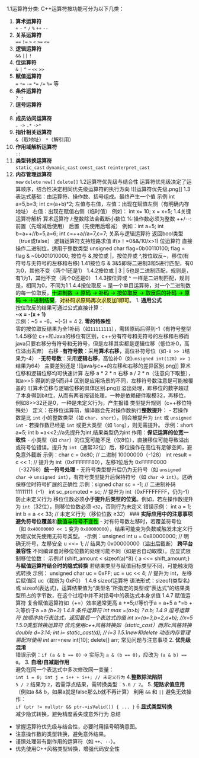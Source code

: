 1.1运算符分类:
	C++运算符按功能可分为以下几类：
1. ​**​算术运算符​**​  
    `+` `-` `*` `/` `%` `++` `--`
2. ​**​关系运算符​**​  
    `==` `!=` `>` `<` `>=` `<=`
3. ​**​逻辑运算符​**​  
    `&&` `||` `!`
4. ​**​位运算符​**​  
    `&` `|` `^` `~` `<<` `>>`
5. ​**​赋值运算符​**​  
    `=` `+=` `-=` `*=` `/=` `%=` 等
6. ​**​条件运算符​**​  
    `? :`
7. ​**​逗号运算符​**​  
    `,`
8. ​**​成员访问运算符​**​  
    `.` `->` `.*` `->*`
9. ​**​指针相关运算符​**​  
    `&`（取地址） `*`（解引用）
10. ​**​作用域解析运算符​**​  
    `::`
11. ​**​类型转换运算符​**​  
    `static_cast` `dynamic_cast` `const_cast` `reinterpret_cast`
12. ​**​内存管理运算符​**​  
    `new` `delete` `new[]` `delete[]`
1.2运算符优先级与结合性
	运算符优先级决定了运算顺序，结合性决定相同优先级运算符的执行方向
![[运算符优先级.png]]
1.3表达式基础：由运算符、操作数、括号组成。最终产生一个值
	示例 int a=5,b=3;
		int c=(a+b)*2;
	左值与右值，左值：出现在赋值左侧（有明确内存地址）
				右值：出现在赋值右侧（临时值）
			例如：	int x= 10;
				x = x+5;
1.4关键运算符解析 
	算术运算符
		/:整数除法会截断小数位
		%:操作数必须为整数
		++/--:前置（先增减后使用） 后置（先使用后增减）
		例如：int a=5; 
			int b=a++//b=5,a=6;
			int c=++a//a=7,c=7;
	关系与逻辑运算符
		返回bool类型（true或false）
		逻辑运算符支持短路求值
		if(x！=0&&/10/x>1)
	位运算符
		直接操作二进制位，适用于整数类型
		unsigned char flag=0b00110100;
		flag = flag & ~0b001010000;	
		按位与 &,按位或 |，按位异或 ^,按位取反~，移位(有符号与无符号的左移和右移)
	1.41按位与 &
		3&5即将二进制3和5进行匹配，有0为0，其他不变（两个1还是1）
	1.4.2按位或 |
		3 | 5也是二进制匹配，规则是，有1为1，其他不变（两个0还是0）
	1.4.3按位异或 ^
		一样是二进制匹配，规则是，相同为0，不同为1
	1.4.4按位取反 ~
			是一个单目运算符，对一个二进制数的每一位取反，<mark style="background-color: #1EFF00; color: black">十进制数 → 原码 → 补码 → 按位取反 → 取反后的补码 → 原码 → 十进制结果</mark>，<mark style="background-color: #fff88f; color: black">对补码求原码再次求反加1即可</mark>。
		1. **​通用公式​**​  
		    按位取反的结果可通过公式直接计算：  
			    ​**​~x = -(x + 1)​**​  
			    示例：~5 = -6，~(-5) = 4
		2. ​**​零的特殊性​**​  
		    零的按位取反结果为全1补码（如`11111111`），需转原码后得到-1（有符号整型
	1.4.5移位
		c++和Java的移位有区别，c++分有符号和无符号的左移和右移而java只要右移分有符号和无符号，但是左移其实都是逻辑位移（低位补0，高位溢出丢弃）
		右移
			 - ​**​有符号数​**​：采用​**​算术右移​**​，高位补符号位（如`-8 >> 1`结果为-4）
		    - ​**​无符号数​**​：采用​**​逻辑右移​**​，高位补0（如`unsigned int(128) >> 1`结果为64）
			主要差别还是
			![[java与c++的左移和右移的差异区别.png]]
			算术位移和逻辑位移均可快速计算
				左移 a * 2 * n
				右移 a / 2 * n（注意向下取整），如a>>5 得到的是5而非4
				区别是应用场景的不同，左移符号数注意是可能被覆盖的
				![[算术位移与逻辑位移的具体区别.png]]
			溢出处理，即移位的数字超过了本身得到bit位，从而有两者报错处理，一种是依赖硬件取模32，再移位，例如8>>32还是0，一种是未定义行为，产生报错
			类型提升规则（c++移位特殊处）
				定义：在移位运算前，编译器会先对操作数执行​**​整数提升​**​：
						- 若操作数是比 `int` 小的整数类型（如 `char`、`short`），则会被提升为 `int` 或 `unsigned int`
						- 若操作数已经是 `int` 或更大类型（如 `long`），则无需提升。
						示例：short a=5;
							int b =a<<2;//a先提升为int,结果类型仍为int
				作用：**保证运算的位宽一致性​**​
					- 小类型（如 `char`）的位宽可能不足（仅8位），直接移位可能导致溢出或符号位错误。提升为 `int`（通常32位）后，移位操作在高位有足够空间，避免意外截断
					示例：char c = 0x80;        // 二进制 10000000（-128）
						int result = c << 1;  // 提升为 int（0xFFFFFF80），左移1位后为 0xFFFF0000（-32768）
					​**​统一符号处理​**​
					- 无符号类型提升后仍为无符号（如 `unsigned char` → `unsigned int`），有符号类型提升后保持符号（如 `char` → `int`）。这确保移位时符号扩展的正确性
					示例：signed char sc = -1;  // 二进制补码 11111111（-1）
					int sc_promoted = sc; // 提升为 int（0xFFFFFFFF，仍为-1）
					防止未定义行为
						移位位数必须​**​小于提升后类型的位宽​**​。例如，若左操作数提升为 `int`（32位），则移位位数必须 `<32`，否则行为未定义
						错误示例：
							int a = 1;
							int b = a << 33;  // 未定义行为（移位位数 ≥32）
			### **实际应用中的注意事项​**
				​**​避免符号位覆盖**和<mark style="background-color: #1EFF00; color: black">数值与符号不变性</mark>
					- 对有符号数左移时，若覆盖符号位（如 `0x40000000 << 1` 变为 `0x80000000`），结果可能变为负数或触发未定义行为建议优先使用无符号类型。	
					-示例：unsigned int u = 0x80000000;  // 明确无符号，左移安全
						u <<= 1;  // 结果为 0x00000000（溢出后截断）
				​**​跨平台兼容性**
					不同编译器对移位位数的处理可能不同（如是否自动取模）。应显式限制移位位数：
					示例:if (shift_amount < sizeof(a)*8) {
					    a <<= shift_amount;}
				**与赋值运算符结合时的隐式转换**
					若结果类型与赋值目标类型不同，可能触发隐式转换
					示例：
					unsigned char uc = 0xFF;
					uc = uc << 4;  // 提升为 int，左移后赋值回 uc（截断为 0xF0）
	1.4.6 sizeof运算符
		语法形式：sizeof(类型名) 或 sizeof(表达式)，运算结果值为“类型名”所指定的类型或“表达式”的结果类型所占的字节数，在这个过程中并不对括号中的表达式本身求值
	1.4.7 赋值运算符
		复合赋值运算符如（+=）效率通常更高
		a +=5;//等价于a = a+5
		a *=b + 3;等价于a =a *(b+3)
	1.4.8 条件运算符
		int max =(a>b)？a:b;
	1.4.9 逗号运算符
		按顺序执行表达式，返回最后一个表达式的值
		int x=(a=3,b=2,a+b); //x=5
	1.5.0类型转换运算符
		优先使用c++风格转换如（static_cast）而非c风格转换
		double d=3.14;
		int i= static_cast<int>(d); // i=3
	1.5.1new和delete
		动态内存管理需配对使用
		int* arr=new int[10];
		delete[] arr;
	常见问题与注意事项
	2. ​**​优先级混淆​**​  
	    错误示例：`if (a & b == 0)` → 实际为 `a & (b == 0)`，应改为 `(a & b) == 0`。
	3. ​**​自增/自减副作用​**​  
	    避免在同一个表达式中多次修改同一变量：  
	    `int i = 0; int j = i++ + i++; // 未定义行为`
	4. ​**​整数除法陷阱​**​  
	    `5 / 2` 结果为 `2`，若需浮点结果，需转换类型：`5.0 / 2`。
	5. ​**​短路求值应用​**​  （例如a && b，如果a就是false那么b就不再计算）
	    利用 `&&` 和 `||` 避免无效操作：  
	    `if (ptr != nullptr && ptr->isValid()) { ... }`
	6. ​**​显式类型转换​**​  
	    减少隐式转换，避免精度丢失或意外行为
总结
- 掌握运算符优先级与结合性，必要时用括号明确意图。
- 注意操作数的类型转换，避免意外结果。
- 谨慎处理带有副作用的运算符（如 `++`、`--`）。
- 优先使用C++风格类型转换，增强代码安全性